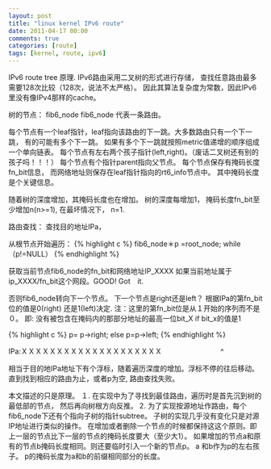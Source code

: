 ```yaml
---
layout: post
title: "linux kernel IPv6 route"
date: 2011-04-17 00:00
comments: true
categories: [route]
tags: [kernel, route, ipv6]
---
```


IPv6 route tree 原理.
IPv6路由采用二叉树的形式进行存储， 查找任意路由最多需要128次比较（128次，说法不太严格）。
因此其算法复杂度为常数，因此IPv6里没有像IPv4那样的cache。

<!-- more -->

树的节点： fib6_node
fib6_node 代表一条路由。

每个节点有一个leaf指针，leaf指向该路由的下一跳。大多数路由只有一个下一跳， 有的可能有多个下一跳。
如果有多个下一跳就按照metric值递增的顺序组成一个单向链表。
每个节点有左右两个孩子指针(left,right)。（废话二叉树还有别的孩子吗！！！）
每个节点有个指针parent指向父节点。
每个节点保存有掩码长度fn_bit信息， 而网络地址则保存在leaf指针指向的rt6_info节点中。
其中掩码长度是个关键信息。

随着树的深度增加，其掩码长度也在增加。
树的深度每增加1， 掩码长度fn_bit至少增加n(n>=1), 在最坏情况下， n=1.

路由查找：
查找目的地址IPa， 

从根节点开始遍历：
{% highlight c %}
fib6_node＊p =root_node;
while（p!=NULL）
{% endhighlight %}

获取当前节点fib6_node的fn_bit和网络地址IP_XXXX
如果当前地址属于ip_XXXX/fn_bit这个网段。GOOD! Got　it.

否则fib6_node转向下一个节点。
下一个节点是right还是left？
根据IPa的第fn_bit位的值是0(right) 还是1(left)决定.
注：这里的第fn_bit位是从１开始的序列而不是０。
即: 没有被包含在掩码内的那部分地址的最高一位bit_X
if bit_x的值是1

{% highlight c %}
p= p->right;
else
p=p->left;
{% endhighlight %}

IPa:ＸＸＸＸＸＸＸＸＸＸＸＸＸＸＸＸＸＸＸＸ
　　　　　　　　^

相当于目的地IPa地址下有个浮标，随着遍历深度的增加。浮标不停的往后移动。
直到找到相应的路由为止，或者p为空, 路由查找失败。

本文描述的只是原理。
１. 在实现中为了寻找到最佳路由，遍历时是首先沉到树的最低部的节点，
然后再向树根方向反推。
2. 为了实现按源地址作路由，每个fib6_node下还有个指向子树的指针subtree。
子树的实现几乎没有变化只是对源IP地址进行类似的操作。
在增加或者删除一个节点的时候都保持这这个原则。即上一层的节点比下一层的节点的掩码长度要大（至少大1）。
如果增加的节点a和原有的节点b掩码长度相同。则还要临时引入一个新的节点p。 a 和b作为p的左右孩子。
p的掩码长度为a和b的前缀相同部分的长度。

